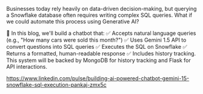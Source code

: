 Businesses today rely heavily on data-driven decision-making, but querying a Snowflake database often requires writing complex SQL queries. What if we could automate this process using Generative AI?

🚀 In this blog, we'll build a chatbot that: ✅ Accepts natural language queries (e.g., "How many cars were sold this month?") ✅ Uses Gemini 1.5 API to convert questions into SQL queries ✅ Executes the SQL on Snowflake ✅ Returns a formatted, human-readable response ✅ Includes history tracking.
This system will be backed by MongoDB for history tracking and Flask for API interactions.

https://www.linkedin.com/pulse/building-ai-powered-chatbot-gemini-15-snowflake-sql-execution-pankaj-zmx5c
